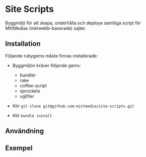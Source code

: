 # Site Scripts
Byggmiljö för att skapa, underhålla och deploya samtliga script för MittMedias (mktwebb-baserade) sajter.

## Installation
Följande rubygems måste finnas installerade:
  
  * Byggmiljön kräver följande gems:
    * bundler
    * rake
    * coffee-script
    * sprockets
    * uglifier

  * Kör `git clone git@github.com:mittmedia/site-scripts.git`
  * Kör `bundle install`

## Användning

## Exempel